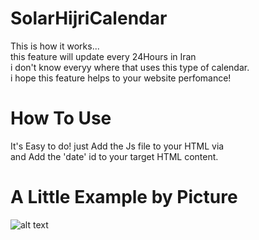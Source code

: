 # SolarHijriCalendar
This is how it works...\
this feature will update every 24Hours in Iran\
i don't know everyy where that uses this type of calendar.\
i hope this feature helps to your website perfomance!

# How To Use
It's Easy to do!
just Add the Js file to your HTML via <script src='date.js'></script>
\
and Add the 'date' id to your target HTML content.
# A Little Example by Picture
![alt text](http://s8.picofile.com/file/8337106300/SolarHijri.png)
